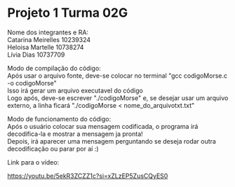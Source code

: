 # Projeto 1 Turma 02G 

Nome dos integrantes e RA:  
Catarina Meirelles 10239324  
Heloisa Martelle 10738274  
Lívia Dias 10737709  

Modo de compilação do código:  
Após usar o arquivo fonte, deve-se colocar no terminal "gcc codigoMorse.c -o codigoMorse"  
Isso irá gerar um arquivo executavel do código  
Logo após, deve-se escrever "./codigoMorse" e, se desejar usar um arquivo externo, a linha ficará "./codigoMorse < nome_do_arquivotxt.txt"   

Modo de funcionamento do código:  
Após o usuário colocar sua mensagem codificada, o programa irá decodifica-la e mostrar a mensagem ja pronta!  
Depois, irá aparecer uma mensagem perguntando se deseja rodar outra decodificação ou parar por aí :)  

Link para o vídeo:  

https://youtu.be/5ekR3ZCZZ1c?si=xZLzEP5ZusCQyES0  



